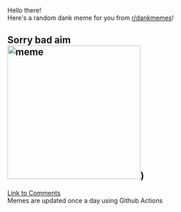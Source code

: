 Hello there! <br>Here's a random dank meme for you from [r/dankmemes](https://reddit.com/r/dankmemes)!<br>
## Sorry bad aim<br><img src="https://i.redd.it/7v64rhfu1xh51.gif" alt="meme" width="300"/>)<br>
[Link to Comments](https://reddit.com/r/dankmemes/comments/icjhz3/sorry_bad_aim/)<br>
Memes are updated once a day using Github Actions